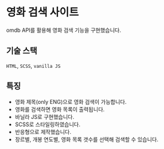 # 영화 검색 사이트

omdb API를 활용해 영화 검색 기능을 구현했습니다.

## 기술 스택
`HTML`, `SCSS`, `vanilla JS`

## 특징
- 영화 제목(only ENG)으로 영화 검색이 가능합니다.  
- 영화를 검색하면 영화 목록이 출력됩니다.  
- 바닐라 JS로 구현했습니다.  
- SCSS로 스타일링하였습니다.  
- 반응형으로 제작했습니다.  
- 장르별, 개봉 연도별, 영화 목록 갯수를 선택해 검색할 수 있습니다.  